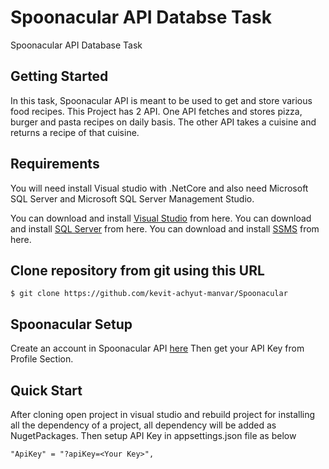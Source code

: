 # Spoonacular API Databse Task
Spoonacular API Database Task

## Getting Started

In this task, Spoonacular API is meant to be used to get and store various food recipes. This Project has 2 API. One API fetches and stores pizza, burger and pasta recipes on daily basis. The other API takes a cuisine and returns a recipe of that cuisine.

## Requirements
You will need install Visual studio with .NetCore and also need Microsoft SQL Server and Microsoft SQL Server Management Studio.

You can download and install [Visual Studio](https://visualstudio.microsoft.com/downloads/) from here.
You can download and install [SQL Server](https://www.microsoft.com/en-in/sql-server/sql-server-downloads) from here.
You can download and install [SSMS](https://docs.microsoft.com/en-us/sql/ssms/download-sql-server-management-studio-ssms?view=sql-server-ver16) from here.

## Clone repository from git using this URL

```
$ git clone https://github.com/kevit-achyut-manvar/Spoonacular
```

## Spoonacular Setup

Create an account in Spoonacular API [here](https://spoonacular.com/food-api/console#Dashboard)
Then get your API Key from Profile Section.

## Quick Start

After cloning open project in visual studio and rebuild project for installing all the dependency of a project, all dependency will be added as NugetPackages.
Then setup API Key in appsettings.json file as below
```
"ApiKey" = "?apiKey=<Your Key>",
```

